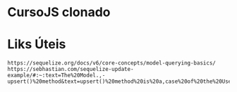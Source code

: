 # CursoJS clonado
# Liks Úteis
    https://sequelize.org/docs/v6/core-concepts/model-querying-basics/
    https://sebhastian.com/sequelize-update-example/#:~:text=The%20Model.,-upsert()%20method&text=upsert()%20method%20is%20a,case%20of%20the%20Users%20table.
